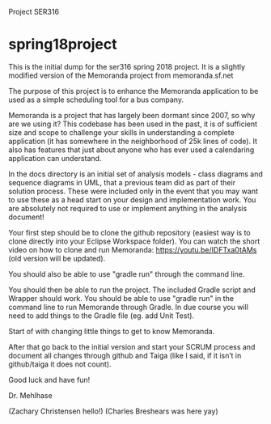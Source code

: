 Project SER316


# spring18project
This is the initial dump for the ser316 spring 2018 project. It is a slightly modified version of the Memoranda project from memoranda.sf.net

The purpose of this project is to enhance the Memoranda application to be used as a simple scheduling tool for a bus company. 

Memoranda is a project that has largely been dormant since 2007, so why are we using it? This codebase has been used in the past, it is of sufficient size and scope to challenge your skills in understanding a complete application (it has somewhere in the neighborhood of 25k lines of code). It also has features that just about anyone who has ever used a calendaring application can understand. 

In the docs directory is an initial set of analysis models - class diagrams and sequence diagrams in UML, that a previous team did as part of their solution process. These were included only in the event that you may want to use these as a head start on your design and implementation work. You are absolutely not required to use or implement anything in the analysis document!

Your first step should be to clone the github repository (easiest way is to clone directly into your Eclipse Workspace folder). You can watch the short video on how to clone and run Memoranda: https://youtu.be/IDFTxa0tAMs (old version will be updated).

You should also be able to use "gradle run" through the command line.

You should then be able to run the project. The included Gradle script and Wrapper should work. You should be able to use "gradle run" in the command line to run Memorande through Gradle. In due course you will need to add things to the Gradle file (eg. add Unit Test).


Start of with changing little things to get to know Memoranda. 

After that go back to the initial version and start your SCRUM process and document all changes through github and Taiga (like I said, if it isn’t in github/taiga it does not count).

Good luck and have fun!

Dr. Mehlhase



(Zachary Christensen hello!)
(Charles Breshears was here yay)
